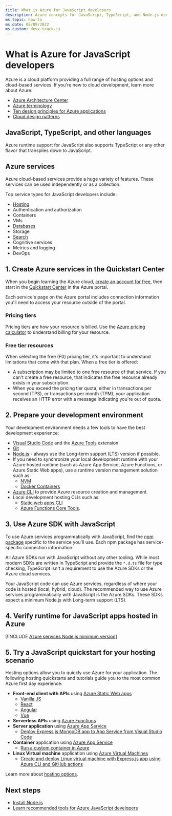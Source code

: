 ```yaml
---
title: What is Azure for JavaScript developers
description: Azure concepts for JavaScript, TypeScript, and Node.js developers. 
ms.topic: how-to
ms.date: 08/09/2022
ms.custom: devx-track-js
---
```


# What is Azure for JavaScript developers

Azure is a cloud platform providing a full range of hosting options and cloud-based services. If you're new to cloud development, learn more about Azure:

* [Azure Architecture Center](/azure/architecture/) 
* [Azure terminology](/azure/cloud-adoption-framework/ready/considerations/fundamental-concepts)
* [Ten design principles for Azure applications](/azure/architecture/guide/design-principles/)
* [Cloud design patterns](/azure/architecture/patterns/)

## JavaScript, TypeScript, and other languages

Azure runtime support for JavaScript also supports TypeScript or any other flavor that transpiles down to JavaScript. 

## Azure services

Azure cloud-based services provide a huge variety of features. These services can be used independently or as a collection.

Top service types for JavaScript developers include:

* [Hosting](../how-to/deploy-web-app.md)
* Authentication and authorization
* Containers
* VMs
* [Databases](../database-developer-guide.md)
* Storage
* [Search](/azure/search/tutorial-javascript-overview)
* Cognitive services
* Metrics and logging
* DevOps

## 1. Create Azure services in the Quickstart Center

When you begin learning the Azure cloud,  [create an account for free](https://azure.microsoft.com/free/?WT.mc_id=A261C142F), then start in the [Quickstart Center](https://ms.portal.azure.com/#blade/Microsoft_Azure_Resources/QuickstartCenterBlade) in the Azure portal.

Each service's page on the Azure portal includes connection information you'll need to access your resource outside of the portal. 

### Pricing tiers

Pricing tiers are how your resource is billed. Use the [Azure pricing calculator](https://azure.microsoft.com/pricing/calculator) to understand billing for your resource. 

### Free tier resources

When selecting the free (F0) pricing tier, it's important to understand limitations that come with that plan. When a free tier is offered:

* A subscription may be limited to one free resource of that service. If you can't create a free resource, that indicates the free resource already exists in your subscription.
* When you exceed the pricing tier quota, either in transactions per second (TPS), or transactions per month (TPM), your application receives an HTTP error with a message indicating you're out of quota. 

## 2. Prepare your development environment

Your development environment needs a few tools to have the best development experience:

* [Visual Studio Code](https://code.visualstudio.com/) and the [Azure Tools](https://marketplace.visualstudio.com/items?itemName=ms-vscode.vscode-node-azure-pack) extension
* [Git](https://git-scm.com/)
* [Node.js](https://nodejs.org/en/) - always use the Long-term support (LTS) version if possible. 
* If you need to synchronize your local development runtime with your Azure hosted runtime (such as Azure App Service, Azure Functions, or Azure Static Web apps), use a runtime version management solution such as:
  * [NVM](https://github.com/nvm-sh/nvm/blob/master/README.md) 
  * [Docker Containers](https://www.docker.com/)
* [Azure CLI](/cli/azure/install-azure-cli) to provide Azure resource creation and management. 
* Local development hosting CLIs such as: 
  * [Static web apps CLI](https://github.com/Azure/static-web-apps-cli)
  * [Azure Functions Core Tools](https://github.com/Azure/azure-functions-core-tools).

## 3. Use Azure SDK with JavaScript

To use Azure services programmatically with JavaScript, find the [npm package](../azure-sdk-library-package-index.md) specific to the service you'll use. Each npm package has service-specific connection information.

All Azure SDKs run with JavaScript without any other tooling. While most modern SDKs are written in TypeScript and provide the `*.d.ts` file for type checking, TypeScript isn't a requirement to use the Azure SDKs or the Azure cloud services. 

Your JavaScript code can use Azure services, regardless of where your code is hosted (local, hybrid, cloud). The recommended way to use Azure services programmatically with JavaScript is the Azure SDKs. These SDKs expect a minimum Node.js with Long-term support (LTS). 

## 4. Verify runtime for JavaScript apps hosted in Azure 

[!INCLUDE [Azure services Node.js minimum version](../includes/nodejs-runtime-for-azure-services.md)]

## 5. Try a JavaScript quickstart for your hosting scenario

Hosting options allow you to quickly use Azure for your application. The following hosting quickstarts and tutorials guide you to the most common Azure first day experience:

* **Front-end client with APIs** using [Azure Static Web apps](/azure/static-web-apps/)
    * [Vanilla JS](/azure/static-web-apps/getting-started?tabs=vanilla-javascript)
    * [React](/azure/static-web-apps/getting-started?tabs=react)
    * [Angular](/azure/static-web-apps/getting-started?tabs=angular)
    * [Vue](/azure/static-web-apps/getting-started?tabs=vue)
* **Serverless APIs** using [Azure Functions](/azure/azure-functions/)
* **Server application** using [Azure App Service](/azure/app-service/) 
    * [Deploy Express.js MongoDB app to App Service from Visual Studio Code](/azure/app-service/tutorial-nodejs-mongodb-app?tabs=azure-portal%2Cterminal-bash%2Cvscode-deploy%2Cdeploy-instructions-azportal%2Cdeploy-zip-linux-mac%2Cdeploy-instructions--zip-azcli)
* **Container** application using [Azure App Service](/azure/app-service/)
    * [Run a custom container in Azure](/azure/app-service/quickstart-custom-container?tabs=node&pivots=container-linux-vscode)
* **Linux Virtual machine** application using [Azure Virtual Machines](/azure/virtual-machines/)
    * [Create and deploy Linux virtual machine with Express.js app using Azure CLI and GitHub actions](/azure/developer/javascript/tutorial/run-nodejs-virtual-machine)

Learn more about [hosting options](../how-to/deploy-web-app.md).

## Next steps

* [Install Node.js](install-nodejs-develop-azure-sdk-project.md)
* [Learn recommended tools for Azure JavaScript developers](../node-azure-tools.md)